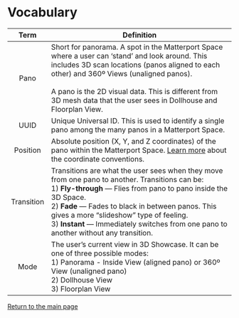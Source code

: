 
# Vocabulary

 Term | Definition
:----:| ----------
Pano | Short for panorama. A spot in the Matterport Space where a user can ‘stand’ and look around. This includes 3D scan locations (panos aligned to each other) and 360º Views (unaligned panos).<br/><br/>A pano is the 2D visual data. This is different from 3D mesh data that the user sees in Dollhouse and Floorplan View.
UUID | Unique Universal ID. This is used to identify a single pano among the many panos in a Matterport Space.
Position | Absolute position (X, Y, and Z coordinates) of the pano within the Matterport Space. [Learn more](concepts.md) about the coordinate conventions.
Transition | Transitions are what the user sees when they move from one pano to another. Transitions can be: <br/>1) **Fly-through** — Flies from pano to pano inside the 3D Space. <br/>2) **Fade** — Fades to black in between panos. This gives a more “slideshow” type of feeling. <br/>3) **Instant** — Immediately switches from one pano to another without any transition.
Mode | The user’s current view in 3D Showcase. It can be one of three possible modes: <br/>1) Panorama - Inside View (aligned pano) or 360º View (unaligned pano)<br/> 2) Dollhouse View<br/> 3) Floorplan View


[Return to the main page](index.md)
